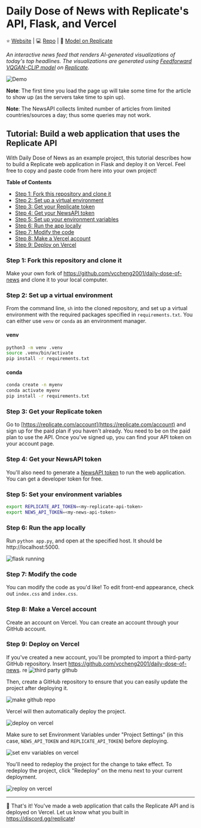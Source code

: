 # Daily Dose of News with Replicate's API, Flask, and Vercel

:star: [Website](https://daily-dose-of-news-vccheng2001.vercel.app/) | :computer: [Repo](https://github.com/vccheng2001/daily-dose-of-news) | :rocket: [Model on Replicate](https://replicate.com/mehdidc/feed_forward_vqgan_clip)

_An interactive news feed that renders AI-generated visualizations of today's top headlines. The visualizations are generated using [Feedforward VQGAN-CLIP model](https://replicate.com/mehdidc/feed_forward_vqgan_clip) on [Replicate](https://replicate.com)._ 

![Demo](images/demo.gif)

**Note**: The first time you load the page up will take some time for the article to show up (as the servers take time to spin up). 

**Note**: The NewsAPI collects limited number of articles from limited countries/sources a day; thus some queries may not work.

## Tutorial: Build a web application that uses the Replicate API

With Daily Dose of News as an example project, this tutorial describes how to build a Replicate web application in Flask and deploy it on Vercel. Feel free to copy and paste code from here into your own project!

**Table of Contents**

- [Step 1: Fork this repository and clone it](#step-1-fork-this-repository-and-clone-it)
- [Step 2: Set up a virtual environment](#step-2-set-up-a-virtual-environment)
- [Step 3: Get your Replicate token](#step-3-get-your-replicate-token)
- [Step 4: Get your NewsAPI token](#step-4-get-your-newsapi-token)
- [Step 5: Set up your environment variables](#step-5-set-your-environment-variables)
- [Step 6: Run the app locally](#step-6-run-the-app-locally)
- [Step 7: Modify the code](#step-7-modify-the-code)
- [Step 8: Make a Vercel account](#step-8-make-a-vercel-account)
- [Step 9: Deploy on Vercel](#step-9-deploy-on-vercel)

### Step 1: Fork this repository and clone it

Make your own fork of https://github.com/vccheng2001/daily-dose-of-news and clone it to your local computer.

### Step 2: Set up a virtual environment

From the command line, `sh` into the cloned repository, and set up a virtual environment with the required packages specified in `requirements.txt`. You can either use `venv` or `conda` as an environment manager.

#### venv

```sh
python3 -m venv .venv
source .venv/bin/activate
pip install -r requirements.txt
```

#### conda
```sh
conda create -n myenv
conda activate myenv
pip install -r requirements.txt
```

### Step 3: Get your Replicate token

Go to [https://replicate.com/account](https://replicate.com/account) and sign up for the paid plan if you haven't already. You need to be on the paid plan to use the API. Once you've signed up, you can find your API token on your account page.

### Step 4: Get your NewsAPI token

You'll also need to generate a [NewsAPI token](https://newsapi.org/) to run the web application. You can get a developer token for free.

### Step 5: Set your environment variables

```sh
export REPLICATE_API_TOKEN=<my-replicate-api-token>
export NEWS_API_TOKEN=<my-news-api-token>
```

### Step 6: Run the app locally

Run ```python app.py```, and open at the specified host. It should be http://localhost:5000.

![flask running](assets/flask_running.png)

### Step 7: Modify the code 

You can modify the code as you'd like! To edit front-end appearance, check out `index.css` and `index.css`.

### Step 8: Make a Vercel account

Create an account on Vercel. You can create an account through your GitHub account.

### Step 9: Deploy on Vercel

If you've created a new account, you'll be prompted to import a third-party GitHub repository. Insert https://github.com/vccheng2001/daily-dose-of-news.
re
![third party github](assets/third-party.png)

Then, create a GitHub repository to ensure that you can easily update the project after deploying it.

![make github repo](assets/third-party.png)

Vercel will then automatically deploy the project.

![deploy on vercel](assets/vercel-deploy.png)

Make sure to set Environment Variables under "Project Settings" (in this case, ```NEWS_API_TOKEN``` and ```REPLICATE_API_TOKEN```) before deploying. 

![set env variables on vercel](assets/env-vercel.png)

You'll need to redeploy the project for the change to take effect. To redeploy the project, click "Redeploy" on the menu next to your current deployment.

![reploy on vercel](assets/redeploy.png)

___

🎉 That's it! You've made a web application that calls the Replicate API and is deployed on Vercel. Let us know what you built in https://discord.gg/replicate!


